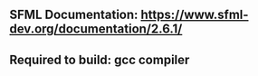 ## SFML Documentation: https://www.sfml-dev.org/documentation/2.6.1/

## Required to build: gcc compiler
